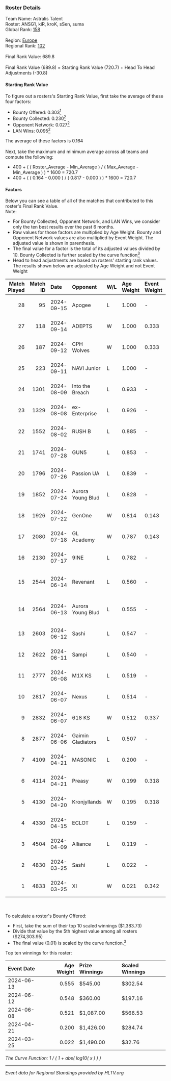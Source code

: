 ### Roster Details<br />
Team Name: Astralis Talent<br />
Roster: ANSG1, kiR, kroK, sSen, suma<br />
Global Rank: [158](../../standings_global_2024_09_18.md)<br />
<br />
Region: [Europe]( ../../standings_europe_2024_09_18.md)<br />
Regional Rank: [102]( ../../standings_europe_2024_09_18.md)<br />
<br />
Final Rank Value:  689.8<br />
<br />
Final Rank Value (689.8) = Starting Rank Value (720.7) + Head To Head Adjustments (-30.8)<br />

#### Starting Rank Value<br />
To figure out a rosters's Starting Rank Value, first take the average of these four factors:<br />
- Bounty Offered: 0.303[<sup>1</sup>](#table2)
- Bounty Collected: 0.230[<sup>2</sup>](#table1)
- Opponent Network: 0.027[<sup>2</sup>](#table1)
- LAN Wins: 0.095[<sup>2</sup>](#table1)

The average of these factors is 0.164<br />
<br />
Next, take the maximum and minimum average across all teams and compute the following:<br />
- 400 + ( ( Roster_Average - Min_Average ) / ( Max_Average - Min_Average ) ) * 1600 = 720.7
- 400 + ( ( 0.164 - 0.000 ) / ( 0.817 - 0.000 ) ) * 1600 = 720.7


#### Factors<br />
Below you can see a table of all of the matches that contributed to this roster's Final Rank Value.<br />
Note:<br />

- For Bounty Collected, Opponent Network, and LAN Wins, we consider only the ten best results over the past 6 months.
- Raw values for those factors are multiplied by Age Weight. Bounty and Opponent Network values are also multiplied by Event Weight. The adjusted value is shown in parenthesis.
- The final value for a factor is the total of its adjusted values divided by 10. Bounty Collected is further scaled by the curve function[<sup>3</sup>](#curveFunction)
- Head to head adjustments are based on rosters' starting rank values. The results shown below are adjusted by Age Weight and not Event Weight
<span id="table1"></span><br />


| Match Played | Match ID | Date       | Opponent          | W/L | Age Weight | Event Weight | Bounty Collected | Opponent Network | LAN Wins  | H2H Adj. | Roster                             |
| -: | -: | :- | :- | :- | :- | :- | :- | :- | :- | -: | :- |
|           28 |       95 | 2024-09-15 | Apogee            | L   | 1.000      | -            | -                | -                | -         |    -9.36 | ANSG1, kiR, kroK, sSen, suma       |
|           27 |      118 | 2024-09-14 | ADEPTS            | W   | 1.000      | 0.333        | 0.001 (0.000)    | 0.052 (0.017)    | 0 (0.000) |    11.46 | ANSG1, kiR, kroK, sSen, suma       |
|           26 |      187 | 2024-09-12 | CPH Wolves        | W   | 1.000      | 0.333        | 0.010 (0.003)    | 0.691 (0.230)    | 0 (0.000) |    23.11 | ANSG1, kiR, kroK, sSen, suma       |
|           25 |      223 | 2024-09-11 | NAVI Junior       | L   | 1.000      | -            | -                | -                | -         |    -7.49 | ANSG1, kiR, kroK, sSen, suma       |
|           24 |     1301 | 2024-08-09 | Into the Breach   | L   | 0.933      | -            | -                | -                | -         |    -6.26 | ANSG1, kiR, kroK, sSen, suma       |
|           23 |     1329 | 2024-08-08 | ex-Enterprise     | L   | 0.926      | -            | -                | -                | -         |    -5.44 | ANSG1, kiR, kroK, sSen, suma       |
|           22 |     1552 | 2024-08-02 | RUSH B            | L   | 0.885      | -            | -                | -                | -         |    -5.90 | ANSG1, kiR, kroK, sSen, suma       |
|           21 |     1741 | 2024-07-28 | GUN5              | L   | 0.853      | -            | -                | -                | -         |    -6.22 | ANSG1, kiR, kroK, sSen, suma       |
|           20 |     1796 | 2024-07-26 | Passion UA        | L   | 0.839      | -            | -                | -                | -         |    -2.57 | ANSG1, kiR, kroK, sSen, suma       |
|           19 |     1852 | 2024-07-24 | Aurora Young Blud | L   | 0.828      | -            | -                | -                | -         |    -5.00 | ANSG1, kiR, kroK, sSen, suma       |
|           18 |     1926 | 2024-07-22 | GenOne            | W   | 0.814      | 0.143        | 0.000 (0.000)    | 0.098 (0.011)    | 0 (0.000) |     7.11 | ANSG1, kiR, kroK, sSen, suma       |
|           17 |     2080 | 2024-07-18 | GL Academy        | W   | 0.787      | 0.143        | 0.001 (0.000)    | 0.040 (0.004)    | 0 (0.000) |    11.19 | ANSG1, kiR, kroK, sSen, suma       |
|           16 |     2130 | 2024-07-17 | 9INE              | L   | 0.782      | -            | -                | -                | -         |    -5.23 | ANSG1, kiR, kroK, sSen, suma       |
|           15 |     2544 | 2024-06-14 | Revenant          | L   | 0.560      | -            | -                | -                | -         |    -3.61 | alexsomfan, ANSG1, kiR, sSen, suma |
|           14 |     2564 | 2024-06-13 | Aurora Young Blud | L   | 0.555      | -            | -                | -                | -         |    -3.87 | alexsomfan, ANSG1, kiR, sSen, suma |
|           13 |     2603 | 2024-06-12 | Sashi             | L   | 0.547      | -            | -                | -                | -         |    -1.46 | ANSG1, kiR, kroK, sSen, suma       |
|           12 |     2622 | 2024-06-11 | Sampi             | L   | 0.540      | -            | -                | -                | -         |    -4.08 | ANSG1, kiR, kroK, sSen, suma       |
|           11 |     2777 | 2024-06-08 | M1X KS            | L   | 0.519      | -            | -                | -                | -         |    -7.09 | ANSG1, kiR, kroK, sSen, suma       |
|           10 |     2817 | 2024-06-07 | Nexus             | L   | 0.514      | -            | -                | -                | -         |    -7.21 | ANSG1, kiR, kroK, sSen, suma       |
|            9 |     2832 | 2024-06-07 | 618 KS            | W   | 0.512      | 0.337        | 0.000 (0.000)    | 0.000 (0.000)    | 1 (0.512) |     2.34 | ANSG1, kiR, kroK, sSen, suma       |
|            8 |     2877 | 2024-06-06 | Gaimin Gladiators | L   | 0.507      | -            | -                | -                | -         |    -3.66 | ANSG1, kiR, kroK, sSen, suma       |
|            7 |     4109 | 2024-04-21 | MASONIC           | L   | 0.200      | -            | -                | -                | -         |    -3.59 | ANSG1, JBOEN, kiR, kroK, tOPZ      |
|            6 |     4114 | 2024-04-21 | Preasy            | W   | 0.199      | 0.318        | 0.006 (0.000)    | 0.145 (0.009)    | 1 (0.199) |     3.16 | ANSG1, JBOEN, kiR, kroK, tOPZ      |
|            5 |     4130 | 2024-04-20 | Kronjyllands      | W   | 0.195      | 0.318        | 0.000 (0.000)    | 0.000 (0.000)    | 1 (0.195) |     0.88 | ANSG1, JBOEN, kiR, kroK, tOPZ      |
|            4 |     4330 | 2024-04-15 | ECLOT             | L   | 0.159      | -            | -                | -                | -         |    -0.40 | ANSG1, JBOEN, kiR, kroK, tOPZ      |
|            3 |     4504 | 2024-04-09 | Alliance          | L   | 0.119      | -            | -                | -                | -         |    -1.32 | ANSG1, JBOEN, kiR, kroK, tOPZ      |
|            2 |     4830 | 2024-03-25 | Sashi             | L   | 0.022      | -            | -                | -                | -         |    -0.46 | ANSG1, JBOEN, kiR, kroK, tOPZ      |
|            1 |     4833 | 2024-03-25 | XI                | W   | 0.021      | 0.342        | 0.000 (0.000)    | 0.000 (0.000)    | 0 (0.000) |     0.14 | ANSG1, JBOEN, kiR, kroK, tOPZ      |

<br />
<span id="table2"></span><br />
To calculate a roster's Bounty Offered:<br />

- First, take the sum of their top 10 scaled winnings ($1,383.73)
- Divide that value by the 5th highest value among all rosters ($274,303.95)
- The final value (0.01) is scaled by the curve function.[<sup>3</sup>](#curveFunction)

Top ten winnings for this roster:<br />

| Event Date | Age Weight | Prize Winnings | Scaled Winnings |
| :- | -: | :- | :- |
| 2024-06-13 |      0.555 | $545.00        | $302.54         |
| 2024-06-12 |      0.548 | $360.00        | $197.16         |
| 2024-06-08 |      0.521 | $1,087.00      | $566.53         |
| 2024-04-21 |      0.200 | $1,426.00      | $284.74         |
| 2024-03-25 |      0.022 | $1,490.00      | $32.76          |


<span id="curveFunction"></span>_The Curve Function: 1 / ( 1 + abs( log10( x ) ) )_<br />

---
_Event data for Regional Standings provided by HLTV.org_<br />

